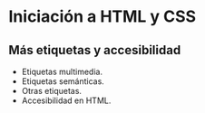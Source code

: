 # Iniciación a HTML y CSS

## Más etiquetas y accesibilidad

- Etiquetas multimedia.
- Etiquetas semánticas.
- Otras etiquetas.
- Accesibilidad en HTML.
